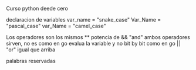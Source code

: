 Curso python deede cero

declaracion de variables
 var_name = "snake_case"
 Var_Name = "pascal_case"
 var_Name = "camel_case"

 
 Los operadores son los mismos
 ** potencia de
 && "and"  ambos operadores sirven, no es como en go evalua la variable y no bit by bit como en go
 || "or" igual que arriba

 palabras reservadas
 